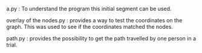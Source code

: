 a.py : To understand the program this initial segment can be used.

overlay of the nodes.py : provides a way to test the coordinates on the graph. This was used to see if the coordinates matched the nodes.

path.py : provides the possibility to get the path travelled by one person in a trial.
